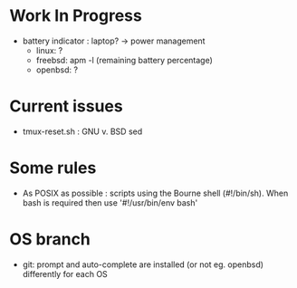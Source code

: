 # Work In Progress

- battery indicator : laptop? -> power management
    - linux: ?
    - freebsd: apm -l (remaining battery percentage)
    - openbsd: ? 

# Current issues

- tmux-reset.sh : GNU v. BSD sed

# Some rules

- As POSIX as possible : scripts using the Bourne shell (#!/bin/sh). When bash is required
then use '#!/usr/bin/env bash'

# OS branch

- git: prompt and auto-complete are installed (or not eg. openbsd) differently for each OS
